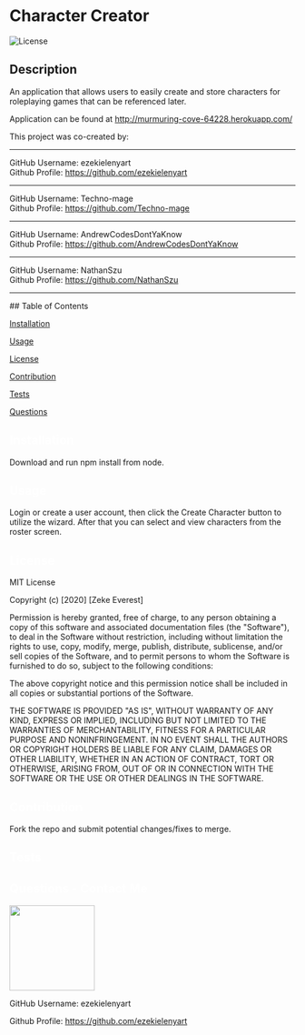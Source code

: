 # Character Creator
  ![License](https://img.shields.io/badge/License-MIT-yellow.svg)
  ## Description
  An application that allows users to easily create and store characters for roleplaying games that can be referenced later.

  Application can be found at http://murmuring-cove-64228.herokuapp.com/

  This project was co-created by:
  <hr>
  GitHub Username: ezekielenyart <br>Github Profile: <a href='https://github.com/ezekielenyart'>https://github.com/ezekielenyart</a>
  <hr>
  GitHub Username: Techno-mage <br>Github Profile: <a href='https://github.com/Techno-mage'>https://github.com/Techno-mage</a>
  <hr>
  GitHub Username: AndrewCodesDontYaKnow <br>Github Profile: <a href='https://github.com/AndrewCodesDontYaKnow'>https://github.com/AndrewCodesDontYaKnow</a>
  <hr>
  GitHub Username: NathanSzu <br>Github Profile: <a href='https://github.com/NathanSzu'>https://github.com/NathanSzu</a>
  <hr>
  ## Table of Contents

  <a href='#Installation'>Installation</a>

  <a href='#Usage'>Usage</a>

  <a href='#License'>License</a>

  <a href='#Contribution'>Contribution</a>

  <a href='#Tests'>Tests</a>

  <a href='#Questions'>Questions</a>

  ## <a id='Installation' style='color:white;'>Installation</a>
  Download and run npm install from node.

  ## <a id='Usage' style='color:white;'>Usage</a>
  Login or create a user account, then click the Create Character button to utilize the wizard. After that you can select and view characters from the roster screen.

  ## <a id='License' style='color:white;'>License</a>
  MIT License

Copyright (c) [2020] [Zeke Everest]

Permission is hereby granted, free of charge, to any person obtaining a copy of this software and associated documentation files (the "Software"), to deal in the Software without restriction, including without limitation the rights to use, copy, modify, merge, publish, distribute, sublicense, and/or sell copies of the Software, and to permit persons to whom the Software is furnished to do so, subject to the following conditions:

The above copyright notice and this permission notice shall be included in all copies or substantial portions of the Software.

 THE SOFTWARE IS PROVIDED "AS IS", WITHOUT WARRANTY OF ANY KIND, EXPRESS OR IMPLIED, INCLUDING BUT NOT LIMITED TO THE WARRANTIES OF MERCHANTABILITY, FITNESS FOR A PARTICULAR PURPOSE AND NONINFRINGEMENT. IN NO EVENT SHALL THE AUTHORS OR COPYRIGHT HOLDERS BE LIABLE FOR ANY CLAIM, DAMAGES OR OTHER LIABILITY, WHETHER IN AN ACTION OF CONTRACT, TORT OR OTHERWISE, ARISING FROM, OUT OF OR IN CONNECTION WITH THE SOFTWARE OR THE USE OR OTHER DEALINGS IN THE SOFTWARE.

  ## <a id='Contribution' style='color:white;'>Contribution</a>
  Fork the repo and submit potential changes/fixes to merge.

  ## <a id='Tests' style='color:white;'>Tests</a>
  

  ## <a id='Questions' style='color:white;'>Questions - Contact Me</a>
  <img style='width:150px' src='https://avatars0.githubusercontent.com/u/66106134?v=4'>

  GitHub Username: ezekielenyart

  Github Profile: <a href='https://github.com/ezekielenyart'>https://github.com/ezekielenyart</a>

  <!-- Email: zekejeverest@gmail.com -->

